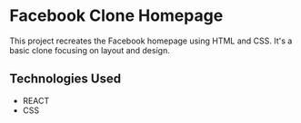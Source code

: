 # Facebook Clone Homepage
This project recreates the Facebook homepage using HTML and CSS. It's a basic clone focusing on layout and design.
## Technologies Used
- REACT
- CSS

